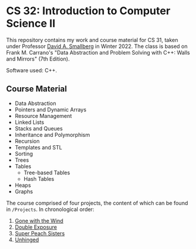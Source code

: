 # CS 32: Introduction to Computer Science II

This repository contains my work and course material for CS 31, taken under Professor [David A. Smallberg](https://samueli.ucla.edu/people/david-smallberg/) in Winter 2022. The class is based on Frank M. Carrano's "Data Abstraction and Problem Solving with C++: Walls and Mirrors" (7th Edition). 

Software used: C++.

## Course Material
- Data Abstraction
- Pointers and Dynamic Arrays
- Resource Management
- Linked Lists
- Stacks and Queues
- Inheritance and Polymorphism
- Recursion
- Templates and STL
- Sorting
- Trees
- Tables 
    - Tree-based Tables
    - Hash Tables
- Heaps
- Graphs

The course comprised of four projects, the content of which can be found in `/Projects`. In chronological order:

1. [Gone with the Wind](/Projects/Project%201/)
2. [Double Exposure](/Projects/Project%202/)
3. [Super Peach Sisters](https://github.com/namanmodani/SuperPeachSisters)
4. [Unhinged](https://github.com/namanmodani/Unhinged)